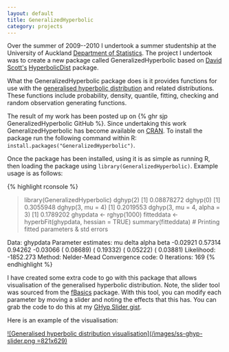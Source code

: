 ```yaml
---
layout: default
title: GeneralizedHyperbolic
category: projects
---
```


Over the summer of 2009--2010 I undertook a summer studentship at the University of Auckland [Department of Statistics](https://www.stat.auckland.ac.nz/). The project I undertook was to create a new package called GeneralizedHyperbolic based on [David Scott's](https://www.stat.auckland.ac.nz/~dscott/) [HyperbolicDist](http://cran.r-project.org/package=HyperbolicDist) package.

What the GeneralizedHyperbolic package does is it provides functions for use with the [generalised hyperbolic distribution](https://en.wikipedia.org/wiki/Generalised_hyperbolic_distribution) and related distributions. These functions include probability, density, quantile, fitting, checking and random observation generating functions.

The result of my work has been posted up on {% ghr sjp GeneralizedHyperbolic GitHub %}. Since undertaking this work GeneralizedHyperbolic has become available on [CRAN](http://cran.r-project.org/package=GeneralizedHyperbolic). To install the package run the following command within R: `install.packages("GeneralizedHyperbolic")`.

Once the package has been installed, using it is as simple as running R, then loading the package using `library(GeneralizedHyperbolic)`. Example usage is as follows:

{% highlight rconsole %}
> library(GeneralizedHyperbolic)
> dghyp(2)
[1] 0.08878272
> dghyp(0)
[1] 0.3055948
> dghyp(3, mu = 4)
[1] 0.2019553
> dghyp(3, mu = 4, alpha = 3)
[1] 0.1789202
> ghypdata <- rghyp(1000)
> fitteddata <- hyperbFit(ghypdata, hessian = TRUE)
> summary(fitteddata) # Printing fitted parameters & std errors

Data:      ghypdata
Parameter estimates:
       mu        delta       alpha        beta
   -0.02921     0.57314     0.94262    -0.03066 
  ( 0.08689)  ( 0.19332)  ( 0.05222)  ( 0.03881)
Likelihood:         -1852.273
Method:             Nelder-Mead
Convergence code:   0
Iterations:         169
{% endhighlight %}

I have created some extra code to go with this package that allows visualisation of the generalised hyperbolic distribution. Note, the slider tool was sourced from the [fBasics](http://cran.r-project.org/package=fBasics) package. With this tool, you can modify each parameter by moving a slider and noting the effects that this has. You can grab the code to do this at my [GHyp Slider gist](https://gist.github.com/311889).

Here is an example of the visualisation:

[![Generalised hyperbolic distribution visualisation](/images/ss-ghyp-slider.png =821x629)](/images/ss-ghyp-slider.png "Click for a bigger image.")
